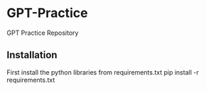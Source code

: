 # GPT-Practice

GPT Practice Repository
## Installation
First install the python libraries from requirements.txt 
pip install -r requirements.txt
